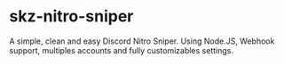 # skz-nitro-sniper
A simple, clean and easy Discord Nitro Sniper. Using Node.JS, Webhook support, multiples accounts and fully customizables settings.
